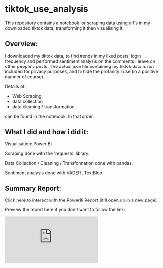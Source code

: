 # tiktok_use_analysis

This repository contains a notebook for scraping data using url's in my downloaded tiktok data, transforming it then visualising it.

## Overview:

I downloaded my tiktok data, to find trends in my liked posts, login frequency and performed sentiment analysis on the comments I leave on other people's posts. The actual json file containing my tiktok data is not included for privacy purposes, and to hide the profanity I use (in a positive manner of course).

Details of:
- Web Scraping
- data collection
- data cleaning / transformation

can be found in the notebook. In that order.


## What I did and how i did it:

Visualisation: Power Bi

Scraping done with the 'requests' library.

Data Collection / Cleaning / Transformation done with pandas.

Sentiment analysis done with VADER , TextBlob

## Summary Report:

[Click here to interact with the PowerBi Report (it'll open up in a new page)](https://app.powerbi.com/view?r=eyJrIjoiOTI0MzY3NTYtNTg0Ny00ODc5LWFmMzMtZDk2NDc5OTgxODAyIiwidCI6IjM0NTMxMzE4LTcwMTEtNGZkNC04N2YwLWE0MzgxNmM0OWJkMCJ9)

Preview the report here if you don't want to follow the link:

![View PDF](https://github.com/JadePablo/tiktok_use_analysis/blob/main/tiktok_use_visualisation.pdf)
